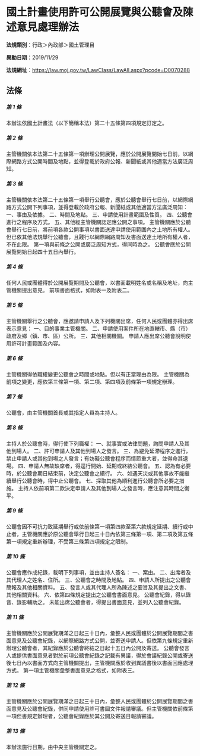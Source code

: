 # 國土計畫使用許可公開展覽與公聽會及陳述意見處理辦法

**法規類別**：行政＞內政部＞國土管理目

**異動日期**：2019/11/29  

**法規網址**：https://law.moj.gov.tw/LawClass/LawAll.aspx?pcode=D0070288





## 法條
##### 第 1 條
本辦法依國土計畫法（以下簡稱本法）第二十五條第四項規定訂定之。

##### 第 2 條
主管機關依本法第二十五條第一項辦理公開展覽，應於公開展覽開始七日前，以網際網路方式公開時間及地點，並得登載於政府公報、新聞紙或其他適當方法廣泛周知。

##### 第 3 條
主管機關依本法第二十五條第一項舉行公聽會，應於公聽會舉行七日前，以網際網路方式公開下列事項，並得登載於政府公報、新聞紙或其他適當方法廣泛周知：
一、事由及依據。
二、時間及地點。
三、申請使用計畫範圍及性質。
四、公聽會進行之程序及方式。
五、其他經主管機關認定應公開之事項。
主管機關應於公聽會舉行七日前，將前項各款公開事項以書面送達申請使用範圍內之土地所有權人。但已依其他法規舉行公聽會，且踐行以網際網路周知及書面送達土地所有權人者，不在此限。
第一項與前條之公開或廣泛周知方式，得同時為之。
公聽會應於公開展覽開始日起四十五日內舉行。

##### 第 4 條
任何人民或團體得於公開展覽期間及公聽會，以書面載明姓名或名稱及地址，向主管機關提出意見。
前項書面格式，如附表一及附表二。

##### 第 5 條
主管機關舉行之公聽會，應邀請申請人及下列機關出席，任何人民或團體亦得出席表示意見：
一、目的事業主管機關。
二、申請使用案件所在地直轄市、縣（市）政府及鄉（鎮、市、區）公所。
三、其他相關機關。
申請人應出席公聽會說明使用許可計畫範圍及內容。

##### 第 6 條
主管機關得依職權變更公聽會之時間或地點。但以有正當理由為限。
主管機關為前項之變更，應依第三條第一項、第二項、第四項及前條第一項規定辦理。

##### 第 7 條
公聽會，由主管機關首長或其指定人員為主持人。

##### 第 8 條
主持人於公聽會時，得行使下列職權：
一、就事實或法律問題，詢問申請人及其他到場人。
二、許可申請人及其他到場人之發言。
三、為避免延滯程序之進行，禁止申請人或其他到場之人發言；有妨礙公聽會程序而情節重大者，並得命其退場。
四、申請人無故缺席者，得逕行開始、延期或終結公聽會。
五、認為有必要時，於公聽會期日結束前，決定公聽會之續行。
六、如遇天災或其他事故不能繼續舉行公聽會時，得中止公聽會。
七、採取其他為順利進行公聽會所必要之措施。
主持人依前項第二款決定申請人及其他到場人之發言時，應注意其時間之衡平。

##### 第 9 條
公聽會因不可抗力致延期舉行或依前條第一項第四款至第六款規定延期、續行或中止者，主管機關應於原公聽會舉行日起三十日內依第三條第一項、第二項及第五條第一項規定重新辦理，不受第三條第四項規定之限制。

##### 第 10 條
公聽會應作成紀錄，載明下列事項，並由主持人簽名：
一、案由。
二、出席者及其代理人之姓名、住所。
三、公聽會之時間及地點。
四、申請人所提出之公聽會簡報及其他相關資料。
五、發言人或其代理人所為陳述之要旨及其提出之文書、其他相關資料。
六、依第四條規定提出之公聽會書面意見。
公聽會紀錄，得以錄音、錄影輔助之。
未能出席公聽會者，得提出書面意見，並列入公聽會紀錄。

##### 第 11 條
主管機關應於公開展覽期滿之日起三十日內，彙整人民或團體於公開展覽期間之書面意見及公聽會紀錄，以網際網路方式公開，並寄送申請人。但依第九條規定重新辦理公聽會者，其紀錄應於公聽會終結之日起十五日內公開及寄送。
公聽會發言人或提供書面意見者對於前項公聽會紀錄之記載有異議，得於會議紀錄公開或寄送後七日內以書面方式向主管機關提出，主管機關應於收到異議書後以書面回應處理方式。
第一項主管機關彙整書面意見之格式，如附表三。

##### 第 12 條
主管機關應於公開展覽期滿之日起三十日內，彙整人民或團體於公開展覽期間之書面意見及公聽會紀錄，併同申請使用許可書圖文件報請審議。但主管機關依前條第一項但書規定辦理者，公聽會紀錄應於其公開及寄送日報請審議。

##### 第 13 條
本辦法施行日期，由中央主管機關定之。


